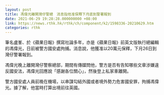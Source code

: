```yaml
---
layout: post
title: 馮偉光離開灣仔警總　消息指他准保釋下月底到警署報到
date: 2021-06-29 19:28:28.000000000 +08:00
link: https://news.rthk.hk/rthk/ch/component/k2/1598336-20210629.htm
categories: rthk
---
```


筆名盧峯、於《蘋果日報》撰寫社論多年，亦是《蘋果日報》前英文版執行總編輯的馮偉光，日前被警方國安處拘捕。消息說，他獲准以20萬元保釋，下月26日到灣仔警署報到。

馮偉光晚上離開灣仔警察總部，期間有傳媒問他，警方是否有告知哪些文章涉嫌違反國安法，馮偉光回應說「感謝各位關心」，然後登上私家車離開。

警方國安處人員前晚在機場，以串謀勾結外國或者境外勢力危害國安罪，拘捕馮偉光。據了解，他當時打算出境前往英國。
